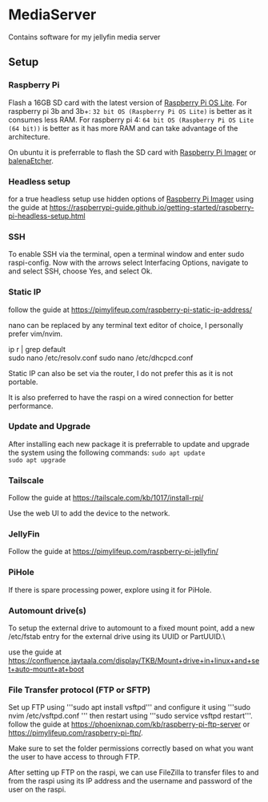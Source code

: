 # MediaServer
Contains software for my jellyfin media server 

## Setup

### Raspberry Pi 
Flash a 16GB SD card with the latest version of [Raspberry Pi OS Lite](https://www.raspberrypi.org/software/operating-systems/).
For raspberry pi 3b and 3b+:
```32 bit OS (Raspberry Pi OS Lite)``` is better as it consumes less RAM.
For raspberry pi 4:
```64 bit OS (Raspberry Pi OS Lite (64 bit))``` is better as it has more RAM and can take advantage of the architecture.

On ubuntu it is preferrable to flash the SD card with [Raspberry Pi Imager](https://www.raspberrypi.org/software/) or [balenaEtcher](https://www.balena.io/etcher/).

### Headless setup
for a true headless setup use hidden options of [Raspberry Pi Imager](https://www.raspberrypi.org/software/) using the guide at https://raspberrypi-guide.github.io/getting-started/raspberry-pi-headless-setup.html

### SSH
To enable SSH via the terminal, open a terminal window and enter sudo raspi-config. Now with the arrows select Interfacing Options, navigate to and select SSH, choose Yes, and select Ok.

### Static IP
follow the guide at https://pimylifeup.com/raspberry-pi-static-ip-address/ 

nano can be replaced by any terminal text editor of choice, I personally prefer vim/nvim.

ip r | grep default\
sudo nano /etc/resolv.conf
sudo nano /etc/dhcpcd.conf

Static IP can also be set via the router, I do not prefer this as it is not portable.

It is also preferred to have the raspi on a wired connection for better performance.

### Update and Upgrade

After installing each new package it is preferrable to update and upgrade the system using the following commands:
```sudo apt update```\
```sudo apt upgrade```

### Tailscale

Follow the guide at https://tailscale.com/kb/1017/install-rpi/

Use the web UI to add the device to the network.

### JellyFin
Follow the guide at https://pimylifeup.com/raspberry-pi-jellyfin/

### PiHole
If there is spare processing power, explore using it for PiHole.

### Automount drive(s)
To setup the external drive to automount to a fixed mount point, add a new /etc/fstab entry for the external drive using its UUID or PartUUID.\

use the guide at https://confluence.jaytaala.com/display/TKB/Mount+drive+in+linux+and+set+auto-mount+at+boot 

### File Transfer protocol (FTP or SFTP)
Set up FTP using '''sudo apt install vsftpd''' and configure it using '''sudo nvim /etc/vsftpd.conf ''' then restart using '''sudo service vsftpd restart'''. follow the guide at https://phoenixnap.com/kb/raspberry-pi-ftp-server or https://pimylifeup.com/raspberry-pi-ftp/.

Make sure to set the folder permissions correctly based on what you want the user to have access to through FTP.

After setting up FTP on the raspi, we can use FileZilla to transfer files to and from the raspi using its IP address and the username and password of the user on the raspi.